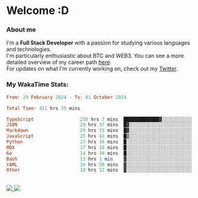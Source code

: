 # Welcome :D

### About me

I'm a **Full Stack Developer** with a passion for studying various languages and technologies. 
</br>
I'm particularly enthusiastic about BTC and WEB3. You can see a more detailed overview of my career path [here](https://yan-pi.vercel.app/).
</br>
For updates on what I'm currently working on, check out my [Twitter](https://twitter.com/yamigake).

### My WakaTime Stats:
<!--START_SECTION:waka-->

```haskell
From: 29 February 2024 - To: 01 October 2024

Total Time: 421 hrs 35 mins

TypeScript                 235 hrs 7 mins  █████████████▓░░░░░░░░░░░   54.45 %
JSON                       29 hrs 37 mins  █▓░░░░░░░░░░░░░░░░░░░░░░░   06.86 %
Markdown                   29 hrs 35 mins  █▓░░░░░░░░░░░░░░░░░░░░░░░   06.85 %
JavaScript                 25 hrs 42 mins  █▒░░░░░░░░░░░░░░░░░░░░░░░   05.95 %
Python                     17 hrs 18 mins  █░░░░░░░░░░░░░░░░░░░░░░░░   04.01 %
MDX                        17 hrs 16 mins  █░░░░░░░░░░░░░░░░░░░░░░░░   04.00 %
Go                         14 hrs 34 mins  █░░░░░░░░░░░░░░░░░░░░░░░░   03.38 %
Bash                       13 hrs 1 min    ▓░░░░░░░░░░░░░░░░░░░░░░░░   03.02 %
YAML                       10 hrs 50 mins  ▓░░░░░░░░░░░░░░░░░░░░░░░░   02.51 %
Other                      10 hrs 12 mins  ▓░░░░░░░░░░░░░░░░░░░░░░░░   02.36 %
```

<!--END_SECTION:waka-->

<div style="display: inline_block"><br>
  <a style="border-radius:10px;" href="https://www.linkedin.com/in/yan-fernandes-55a81a201/" target="_blank"><img src="https://skillicons.dev/icons?i=linkedin" target="_blank"</a> 
  <a style="border-radius:10px;" href = "mailto:yanfernandes404@gmail.com"><img src="https://skillicons.dev/icons?i=gmail" target="_blank"></a>
</div>
